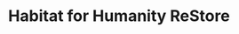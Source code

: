 ---
title: "Habitat for Humanity ReStore"
url: /morrisville/habitat-for-humanity-restore/
shop: charity
---